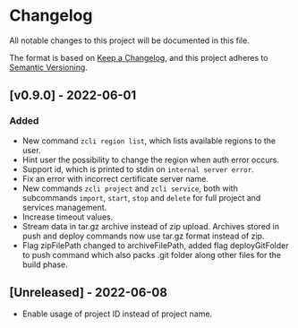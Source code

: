 # Changelog
All notable changes to this project will be documented in this file.

The format is based on [Keep a Changelog](https://keepachangelog.com/en/1.0.0/),
and this project adheres to [Semantic Versioning](https://semver.org/spec/v2.0.0.html).

## [v0.9.0] - 2022-06-01

### Added
- New command `zcli region list`, which lists available regions to the user.
- Hint user the possibility to change the region when auth error occurs.
- Support id, which is printed to stdin on `internal server error`.
- Fix an error with incorrect certificate server name.
- New commands `zcli project` and `zcli service`, both with subcommands `import`, `start`, `stop` and `delete` for full project and services management.
- Increase timeout values.
- Stream data in tar.gz archive instead of zip upload. Archives stored in push and deploy commands now use tar.gz format instead of zip. 
- Flag zipFilePath changed to archiveFilePath, added flag deployGitFolder to push command which also packs .git folder along other files for the build phase.

## [Unreleased] - 2022-06-08
- Enable usage of project ID instead of project name.